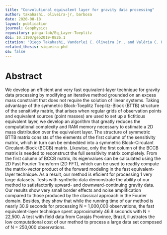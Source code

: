 ```yaml
---
title: "Convolutional equivalent layer for gravity data processing"
author: takahashi, oliveira-jr, barbosa
date: 2020-08-18
layout: publication
journal: Geophysics
repository: pinga-lab/Eq_Layer-Toeplitz
doi: 10.1190/geo2019-0826.1
citation: "Diego Takahashi, Vanderlei C. Oliveira Jr., and Valéria C. F. Barbosa, (2020). Convolutional equivalent layer for gravity data processing. Geophysics, 85(6), 1-54. doi: 10.1190/geo2019-0826.1"
related_thesis: siqueira-phd
oa: false
---
```


# Abstract

We develop an efficient and very fast equivalent-layer technique for gravity data processing by modifying an iterative method grounded on an excess mass constraint that does not require the solution of linear systems. Taking advantage of the symmetric Block-Toeplitz Toeplitz-Block (BTTB) structure of the sensitivity matrix, that arises when regular grids of observation points and equivalent sources (point masses) are used to set up a fictitious equivalent layer, we develop an algorithm that greatly reduces the computational complexity and RAM memory necessary to estimate a 2D mass distribution over the equivalent layer. The structure of symmetric BTTB matrix consists of the elements of the first column of the sensitivity matrix, which in turn can be embedded into a symmetric Block-Circulant Circulant-Block (BCCB) matrix. Likewise, only the first column of the BCCB matrix is needed to reconstruct the full sensitivity matrix completely. From the first column of BCCB matrix, its eigenvalues can be calculated using the 2D Fast Fourier Transform (2D FFT), which can be used to readily compute the matrix-vector product of the forward modeling in the fast equivalent-layer technique. As a result, our method is eficient for processing 1 very large datasets. Tests with synthetic data demonstrate the ability of our method to satisfactorily upward- and downward-continuing gravity data. Our results show very small border effects and noise amplification compared to those produced by the classical approach in the Fourier domain. Besides, they show that while the running time of our method is nearly 30.9 seconds for processing N = 1,000,000 observations, the fast equivalent-layer technique spent approximately 46.8 seconds with N = 22,500. A test with field data from Carajás Province, Brazil, illustrates the low computational cost of our method to process a large data set composed of N = 250,000 observations.
